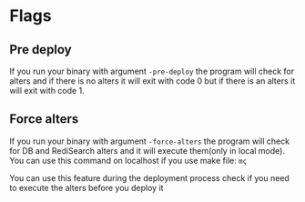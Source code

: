 # Flags
## Pre deploy
If you run your binary with argument `-pre-deploy` the program will check for alters and if there is no alters it will exit with code 0 but if there is an alters it will exit with code 1.

## Force alters
If you run your binary with argument `-force-alters` the program will check for DB and RediSearch alters and it will execute them(only in local mode).
You can use this command on localhost if you use make file:
`mç`

You can use this feature during the deployment process check if you need to execute the alters before you deploy it
